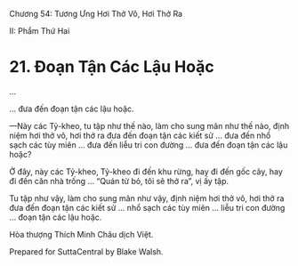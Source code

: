  

Chương 54: Tương Ưng Hơi Thở Vô, Hơi Thở Ra

II: Phẩm Thứ Hai

# 21\. Ðoạn Tận Các Lậu Hoặc

…

… đưa đến đoạn tận các lậu hoặc.

—Này các Tỷ-kheo, tu tập như thế nào, làm cho sung mãn như thế nào, định niệm hơi thở vô, hơi thở ra đưa đến đoạn tận các kiết sử … đưa đến nhổ sạch các tùy miên … đưa đến liễu tri con đường … đưa đến đoạn tận các lậu hoặc?

Ở đây, này các Tỷ-kheo, Tỷ-kheo đi đến khu rừng, hay đi đến gốc cây, hay đi đến căn nhà trống … “Quán từ bỏ, tôi sẽ thở ra”, vị ấy tập.

Tu tập như vậy, làm cho sung mãn như vậy, định niệm hơi thở vô, hơi thở ra đưa đến đoạn tận các kiết sử … nhổ sạch các tùy miên … liễu tri con đường … đoạn tận các lậu hoặc.

Hòa thượng Thích Minh Châu dịch Việt.

Prepared for SuttaCentral by Blake Walsh.